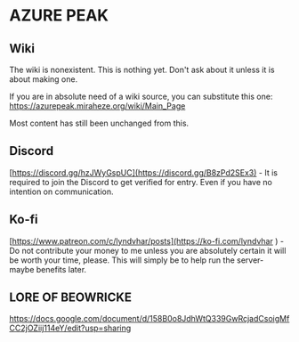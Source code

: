 # AZURE PEAK

## Wiki
The wiki is nonexistent. This is nothing yet. Don't ask about it unless it is about making one.

If you are in absolute need of a wiki source, you can substitute this one: https://azurepeak.miraheze.org/wiki/Main_Page

Most content has still been unchanged from this.

## Discord
[https://discord.gg/hzJWyGspUC](https://discord.gg/B8zPd2SEx3) - It is required to join the Discord to get verified for entry. Even if you have no intention on communication.

## Ko-fi
[https://www.patreon.com/c/lyndvhar/posts](https://ko-fi.com/lyndvhar ) - Do not contribute your money to me unless you are absolutely certain it will be worth your time, please. This will simply be to help run the server- maybe benefits later.

## LORE OF BEOWRICKE
https://docs.google.com/document/d/158B0o8JdhWtQ339GwRcjadCsoigMfCC2jOZiij114eY/edit?usp=sharing
